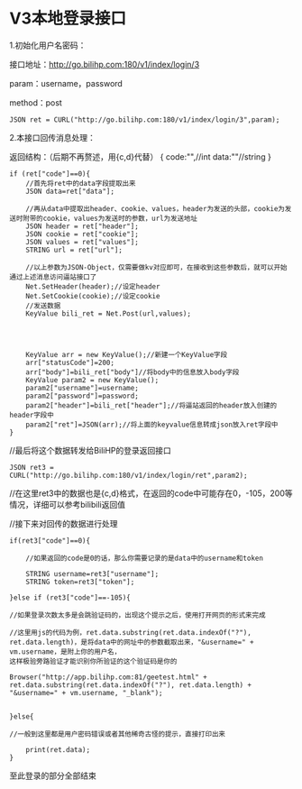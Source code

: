 # V3本地登录接口


1.初始化用户名密码：

接口地址：http://go.bilihp.com:180/v1/index/login/3

param：username，password

method：post


    JSON ret = CURL("http://go.bilihp.com:180/v1/index/login/3",param);




2.本接口回传消息处理：

返回结构：（后期不再赘述，用{c,d}代替）
{
    code:"",//int
    data:""//string
}


    if (ret["code"]==0){
        //首先将ret中的data字段提取出来
        JSON data=ret["data"];
        
        //再从data中提取出header、cookie、values，header为发送的头部，cookie为发送时附带的cookie，values为发送时的参数，url为发送地址
        JSON header = ret["header"];
        JSON cookie = ret["cookie"];
        JSON values = ret["values"];
        STRING url = ret["url"];
        
        //以上参数为JSON-Object，仅需要做kv对应即可，在接收到这些参数后，就可以开始通过上述消息访问逼站接口了
        Net.SetHeader(header);//设定header
        Net.SetCookie(cookie);//设定cookie
        //发送数据
        KeyValue bili_ret = Net.Post(url,values);
        
        
        
        
        KeyValue arr = new KeyValue();//新建一个KeyValue字段
        arr["statusCode"]=200;
        arr["body"]=bili_ret["body"]//将body中的信息放入body字段
        KeyValue param2 = new KeyValue();
        param2["username"]=username;
        param2["password"]=password;
        param2["header"]=bili_ret["header"];//将逼站返回的header放入创建的header字段中
        param2["ret"]=JSON(arr);//将上面的keyvalue信息转成json放入ret字段中
    }




//最后将这个数据转发给BiliHP的登录返回接口

    JSON ret3 = CURL("http://go.bilihp.com:180/v1/index/login/ret",param2);


//在这里ret3中的数据也是{c,d}格式，在返回的code中可能存在0，-105，200等情况，详细可以参考bilibili返回值

//接下来对回传的数据进行处理



    if(ret3["code"]==0){
    
        //如果返回的code是0的话，那么你需要记录的是data中的username和token
        
        STRING username=ret3["username"];
        STRING token=ret3["token"];
        
    }else if (ret3["code"]==-105){
    
    //如果登录次数太多是会跳验证码的，出现这个提示之后，使用打开网页的形式来完成
    
    //这里用js的代码为例，ret.data.substring(ret.data.indexOf("?"), ret.data.length)，是将data中的网址中的参数截取出来，"&username=" + vm.username，是附上你的用户名，
    这样极验旁路验证才能识别你所验证的这个验证码是你的
    
    Browser("http://app.bilihp.com:81/geetest.html" + ret.data.substring(ret.data.indexOf("?"), ret.data.length) + "&username=" + vm.username, "_blank");
    
    
    }else{
    
    //一般到这里都是用户密码错误或者其他稀奇古怪的提示，直接打印出来
    
        print(ret.data);
    }



至此登录的部分全部结束